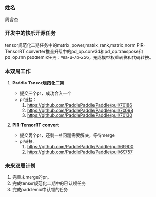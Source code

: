 ### 姓名
周睿杰

### 开发中的快乐开源任务
tensor规范化二期任务中的matrix_power,matrix_rank,matrix_norm
PIR-TensorRT converter推全升级中的pd_op.conv3d和pd_op.transpose和pd_op.rnn
paddlemix任务：vila-u-7b-256，完成模型权重转换和代码转换。

### 本双周工作

1. **Paddle Tensor规范化二期**

   - 提交三个pr，成功合入一个
   - pr链接：
        1. https://github.com/PaddlePaddle/Paddle/pull/70186
        2. https://github.com/PaddlePaddle/Paddle/pull/70098
        3. https://github.com/PaddlePaddle/Paddle/pull/70130


2. **PIR-TensorRT convert**

   - 提交两个pr，还剩一些问题需要解决，等待merge
   - pr链接:
     1. https://github.com/PaddlePaddle/Paddle/pull/69900
     2. https://github.com/PaddlePaddle/Paddle/pull/69757



### 未来双周计划

1. 完善未merge的pr。
2. 完成tensor规范化二期中的已认领任务
3. 完成paddlemix中认领的任务
